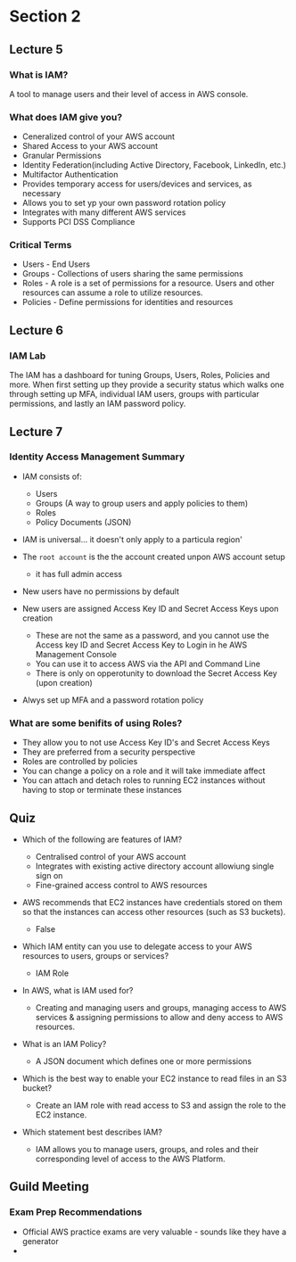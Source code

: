 # Section 2 
## Lecture 5

### What is IAM?
 A tool to manage users and their level of access in AWS console.
 
### What does IAM give you?
* Ceneralized control of your AWS account
* Shared Access to your AWS account
* Granular Permissions
* Identity Federation(including Active Directory, Facebook, LinkedIn, etc.)
* Multifactor Authentication
* Provides temporary access for users/devices and services, as necessary
* Allows you to set yp your own password rotation policy
* Integrates with many different AWS services
* Supports PCI DSS Compliance

### Critical Terms
* Users - End Users
* Groups - Collections of users sharing the same permissions
* Roles - A role is a set of permissions for a resource. Users and other 
resources can assume a role to utilize resources.
* Policies - Define permissions for identities and resources

## Lecture 6
### IAM Lab
The IAM has a dashboard for tuning Groups, Users, Roles, Policies and more. 
When first setting up they provide a security status which walks one through 
setting up MFA, individual IAM users, groups with particular permissions, and
 lastly an IAM password policy.
 
 ## Lecture 7
 ### Identity Access Management Summary
 * IAM consists of:
    * Users
    * Groups (A way to group users and apply policies to them)
    * Roles
    * Policy Documents (JSON)
    
  * IAM is universal... it doesn't only apply to a particula region'
  * The `root account` is the the account created unpon AWS account setup
    * it has full admin access
  * New users have no permissions by default
  * New users are assigned Access Key ID and Secret Access Keys upon creation
    * These are not the same as a password, and you cannot use the Access 
    key ID and Secret Access Key to Login in he AWS Management Console
    * You can use it to access AWS via the API and Command Line
    * There is only on opperotunity to download the Secret Access Key (upon 
    creation)
 * Alwys set up MFA and a password rotation policy
 
 
 ### What are some benifits of using Roles?
 - They allow you to not use Access Key ID's and Secret Access Keys
 - They are preferred from a security perspective
 - Roles are controlled by policies
 - You can change a policy on a role and it will take immediate affect
 - You can attach and detach roles to running EC2 instances without having to
  stop or terminate these instances
 
 
 ## Quiz
 
* Which of the following are features of IAM?
    * Centralised control of your AWS account
    * Integrates with existing active directory account allowiung single sign on
    * Fine-grained access control to AWS resources

* AWS recommends that EC2 instances have credentials stored on them so that the instances can access other resources (such as S3 buckets).
    * False
 
 * Which IAM entity can you use to delegate access to your AWS resources to users, groups or services?
    * IAM Role
 
 * In AWS, what is IAM used for? 
    * Creating and managing users and groups, managing access to AWS services &
  assigning permissions to allow and deny access to AWS resources.
  
* What is an IAM Policy? 
    * A JSON document which defines one or more permissions

* Which is the best way to enable your EC2 instance to read files in an S3 bucket?
    * Create an IAM role with read access to S3 and assign the role to the EC2 instance.

* Which statement best describes IAM?
    * IAM allows you to manage users, groups, and roles and their corresponding level of access to the AWS Platform.
  
## Guild Meeting
### Exam Prep Recommendations
* Official AWS practice exams are very valuable - sounds like they have a 
generator
* 
  
